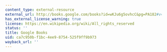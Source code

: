 ```yaml
---
content_type: external-resource
external_url: http://books.google.com/books?id=wKJu6g5ovhcC&pg=PA182#v=onepage
has_external_license_warning: true
license: https://en.wikipedia.org/wiki/All_rights_reserved
status: ''
title: Google Books
uid: ca7c950b-f1bc-4ee9-8754-525f9ff9b973
wayback_url: ''
---
```

